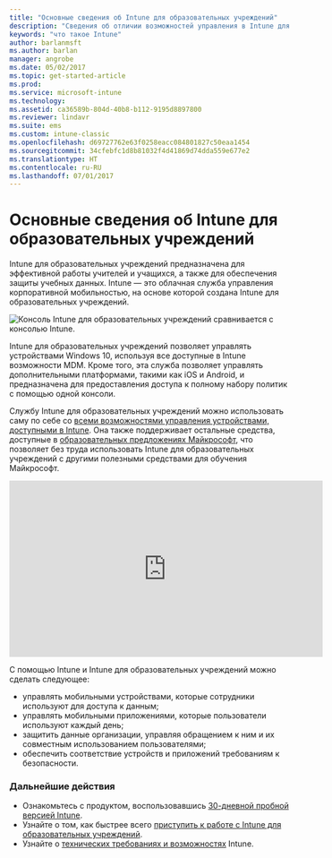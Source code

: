 ```yaml
---
title: "Основные сведения об Intune для образовательных учреждений"
description: "Сведения об отличии возможностей управления в Intune для образовательных учреждений и полной версии Intune."
keywords: "что такое Intune"
author: barlanmsft
ms.author: barlan
manager: angrobe
ms.date: 05/02/2017
ms.topic: get-started-article
ms.prod: 
ms.service: microsoft-intune
ms.technology: 
ms.assetid: ca36589b-804d-40b8-b112-9195d8897800
ms.reviewer: lindavr
ms.suite: ems
ms.custom: intune-classic
ms.openlocfilehash: d69727762e63f0258eacc084801827c50eaa1454
ms.sourcegitcommit: 34cfebfc1d8b81032f4d41869d74dda559e677e2
ms.translationtype: HT
ms.contentlocale: ru-RU
ms.lasthandoff: 07/01/2017
---
```

# <a name="what-is-intune-for-education"></a>Основные сведения об Intune для образовательных учреждений

Intune для образовательных учреждений предназначена для эффективной работы учителей и учащихся, а также для обеспечения защиты учебных данных. Intune — это облачная служба управления корпоративной мобильностью, на основе которой создана Intune для образовательных учреждений.

![Консоль Intune для образовательных учреждений сравнивается с консолью Intune.](./media/intune-azure-vs-intuneEDU.png)

Intune для образовательных учреждений позволяет управлять устройствами Windows 10, используя все доступные в Intune возможности MDM. Кроме того, эта служба позволяет управлять дополнительными платформами, такими как iOS и Android, и предназначена для предоставления доступа к полному набору политик с помощью одной консоли.

Службу Intune для образовательных учреждений можно использовать саму по себе со [всеми возможностями управления устройствами, доступными в Intune](introduction-intune.md). Она также поддерживает остальные средства, доступные в [образовательных предложениях Майкрософт](https://microsoft.com/education), что позволяет без труда использовать Intune для образовательных учреждений с другими полезными средствами для обучения Майкрософт.

<iframe width="560" height="315" src="https://www.youtube.com/embed/ukrnCwcLvV8" frameborder="0" allowfullscreen></iframe>

С помощью Intune и Intune для образовательных учреждений можно сделать следующее:
* управлять мобильными устройствами, которые сотрудники используют для доступа к данным;
* управлять мобильными приложениями, которые пользователи используют каждый день;
* защитить данные организации, управляя обращением к ним и их совместным использованием пользователями;
* обеспечить соответствие устройств и приложений требованиям к безопасности.

### <a name="next-steps"></a>Дальнейшие действия
* Ознакомьтесь с продуктом, воспользовавшись [30-дневной пробной версией Intune](/intune-classic/understand-explore/sign-up-for-30-day-trial-microsoft-intune).
* Узнайте о том, как быстрее всего [приступить к работе с Intune для образовательных учреждений](/intune-education/what-is-express-configuration).
* Узнайте о [технических требованиях и возможностях](/intune/supported-devices-browsers) Intune.
